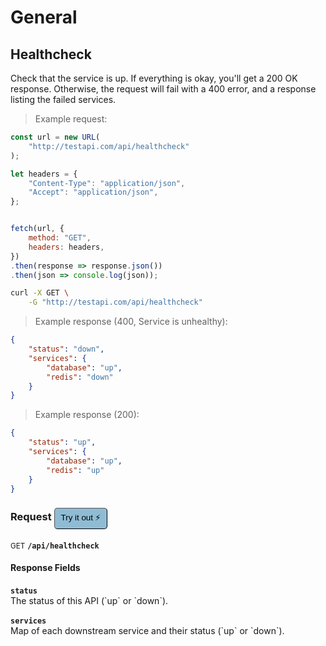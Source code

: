 # General


## Healthcheck


Check that the service is up. If everything is okay, you'll get a 200 OK response.
Otherwise, the request will fail with a 400 error, and a response listing the failed services.

> Example request:

```javascript
const url = new URL(
    "http://testapi.com/api/healthcheck"
);

let headers = {
    "Content-Type": "application/json",
    "Accept": "application/json",
};


fetch(url, {
    method: "GET",
    headers: headers,
})
.then(response => response.json())
.then(json => console.log(json));
```

```bash
curl -X GET \
    -G "http://testapi.com/api/healthcheck" 

```


> Example response (400, Service is unhealthy):

```json
{
    "status": "down",
    "services": {
        "database": "up",
        "redis": "down"
    }
}
```
> Example response (200):

```json
{
    "status": "up",
    "services": {
        "database": "up",
        "redis": "up"
    }
}
```
<div id="execution-results-GET-api-healthcheck" hidden>
    <blockquote>Received response<span id="execution-response-status-GET-api-healthcheck"></span>:</blockquote>
    <pre class="json"><code id="execution-response-content-GET-api-healthcheck"></code></pre>
</div>
<div id="execution-error-GET-api-healthcheck" hidden>
    <blockquote>Request failed with error:</blockquote>
    <pre><code id="execution-error-message-GET-api-healthcheck"></code></pre>
</div>

<form id="form-GET-api-healthcheck" data-method="GET" data-path="/api/healthcheck" data-authed="0" data-hasfiles="0" data-headers='{"Content-Type":"application/json","Accept":"application/json"}' onsubmit="event.preventDefault(); executeTryOut('GET-api-healthcheck', this);">
<h3>
    Request
    <button type="button" style="background-color: #8fbcd4; padding: 5px 10px; border-radius: 5px; border-width: thin;" id="btn-tryout-GET-api-healthcheck" onclick="tryItOut('GET-api-healthcheck');">Try it out ⚡</button>
    <button type="button" style="background-color: #c97a7e; padding: 5px 10px; border-radius: 5px; border-width: thin;" id="btn-canceltryout-GET-api-healthcheck" onclick="cancelTryOut('GET-api-healthcheck');" hidden>Cancel</button>&nbsp;&nbsp;
    <button type="submit" style="background-color: #6ac174; padding: 5px 10px; border-radius: 5px; border-width: thin;" id="btn-executetryout-GET-api-healthcheck" hidden>Send Request 💥</button>
</h3>
<p>
<small class="badge badge-green">GET</small>
 <b><code>/api/healthcheck</b></code>
</p>
</form>

<h4 class="fancy-heading-panel"><b>Response Fields</b></h4>
<p>
<b><code>status</code></b>&nbsp;&nbsp; 
<input type="text" name="status" data-endpoint="" data-component="" required hidden>
<br>
The status of this API (`up` or `down`).</p>
<p>
<b><code>services</code></b>&nbsp;&nbsp; 
<input type="text" name="services" data-endpoint="" data-component="" required hidden>
<br>
Map of each downstream service and their status (`up` or `down`).</p>

